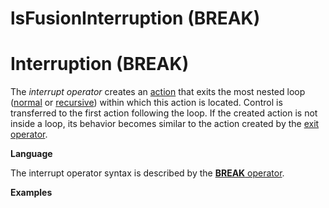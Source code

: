 # lsFusionInterruption (BREAK)

# Interruption (BREAK)

The *interrupt operator* creates an [action](Actions.md) that exits the most nested loop ([normal](Loop_FOR_.md) or [recursive](Recursive_loop_WHILE_.md)) within which this action is located. Control is transferred to the first action following the loop. If the created action is not inside a loop, its behavior becomes similar to the action created by the [exit operator](Exit_RETURN_.md). 

**Language**

The interrupt operator syntax is described by the [**BREAK** operator](BREAK_operator.md). 

**Examples**


